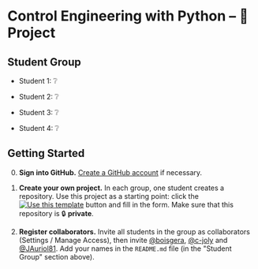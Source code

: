 # Control Engineering with Python – 🚀 Project

## Student Group

  - Student 1: ❔

  - Student 2: ❔

  - Student 3: ❔

  - Student 4: ❔

## Getting Started

  0. **Sign into GitHub.** [Create a GitHub account](https://github.com/join) if necessary.

  1. **Create your own project.** In each group, one student creates a repository.
  Use this project as a starting point: click the [![Use this template](https://img.shields.io/badge/-Use%20this%20template-%232ea44f)](https://github.com/boisgera/control-engineering-with-python-project/generate) button and fill in the form.
  Make sure that this repository is 🔒 **private**.

  2. **Register collaborators.**  Invite all students in the group as collaborators 
  (Settings / Manage Access), then invite [@boisgera](https://github.com/boisgera), 
  [@c-joly](https://github.com/c-joly) and [@JAuriol81](https://github.com/JAuriol81). 
  Add your names in the `README.md` file (in the "Student Group" section above).